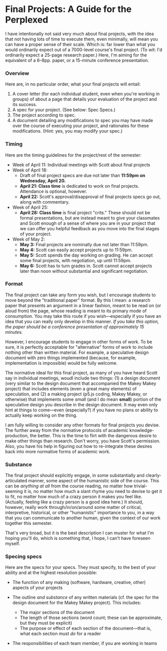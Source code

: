 # Final Projects: A Guide for the Perplexed

I have intentionally not said very much about final projects, with the idea that not having lots of time to execute them, even minimally, will mean you can have a proper sense of their scale. Which is: far lower than what you would ordinarily expect out of a 7000-level course's final project. (To wit: I'd ordinarily expect a 25-page research paper.) Here, I'm aiming for the equivalent of a 6–8pp. paper, or a 15-minute conference presentation.

### Overview
Here are, in no particular order, what your final projects will entail:

1. A cover letter (for each individual student, even when you're working in groups) of about a page that details your evaluation of the project and its success.
2. A spec for your project. (See below: Spec Specs.)
3. The project according to spec.
4. A document detailing any modifications to spec you may have made over the course of executing your project, and rationales for these modifications. (Hint: yes, you may modify your spec.)

### Timing
Here are the timing guidelines for the project/rest of the semester:
* Week of April 11: Individual meetings with Scott about final projects
* Week of April 18:
  * Draft of final project specs are due not later than **11:59pm on Wednesday, April 20.**
  * **April 21: Class time** is dedicated to work on final projects. Attendance is optional, however.
  * **April 22:** Scott's approval/disapproval of final projects specs go out, along with commentary.
* Week of April 25:
  * **April 28: Class time** is final project "crits." These should not be formal presentations, but are instead meant to give your classmates and Scott enough of a sense of where you are in your project that we can offer you helpful feedback as you move into the final stages of your project.
* Week of May 2:
  * **May 3:** Final projects are nominally due not later than 11:59pm.
  * **May 4:** Scott can easily accept projects up to 11:59pm.
  * **May 5:** Scott spends the day working on grading. He can accept some final projects, with negotiation, up until 11:59pm.
  * **May 6:** Scott has to turn grades in. Scott cannot accept projects later than noon without substantial and significant negotiation.

### Format
The final project can take any form you wish, but I encourage students to move beyond the "traditional paper" format. By this I mean: a research paper that presents an argument in a linear fashion, meant to be read on (or aloud from) the page, whose reading is meant to its primary mode of consumption. You may take this route if you wish—especially if you have an idea that you can really only develop in this manner. *If you take this option, the paper should be a conference presentation of approximately 15 minutes.*

However, I encourage students to engage in other forms of work. To be sure, it is perfectly acceptable for "alternative" forms of work to include nothing other than written material. For example, a speculative design document with zero things implemented (because, for example, implementation is impossible) would be fully welcome.

The normative ideal for this final project, as many of you have heard Scott say in individual meetings, woudl include two things: (1) a design document (very similar to the design document that accompanied the Makey Makey project) that includes elements (even a great many elements) of speculation, and (2) a making project (p5.js coding, Makey Makey, or otherwise) that implements some *small* (and I do mean **small**) portion of the speculative design you describe in the design document. It may even only hint at things to come—even (especially?) if you have no plans or ability to actually keep working on the thing.

I am fully willing to consider any other formats for final projects you devise. The further away from the normative protocols of academic knowledge-production, the better. This is the time to flirt with the dangerous desire to make other things than research. Don't worry, you have Scott's permission. Also, you have his help in figuring out how to re-integrate these desires back into more normative forms of academic work.

### Substance
The final project should explicitly engage, in some substantially and clearly-articulated manner, some aspect of the humanistic side of the course. This can be *anything at all* from the course reading, no matter how trivial-seeming it is, no matter how much a slant rhyme you need to devise to get it to fit, no matter how much of a crazy person it makes you feel like. (Actually, feeling like a crazy person is a good idea here.) It should, however, really work through/in/on/around some matter of critical, interpretive, historical, or other "humanistic" importance to you, in a way that you can communicate to another human, given the context of our work together this semester.

That's very broad, but it is the best description I can muster for what I'm hoping you'll do, which is something that, I hope, I can't have foreseen myself.

### Specing specs
Here are the specs for your specs. They must specify, to the best of your ability and at the highest resolution possible:

* The function of any making (software, hardware, creative, other) aspects of your projects

* The outline *and substance* of any written materials (cf. the spec for the design document for the Makey Makey project). This includes:
  * The major sections of the document
  * The length of those sections (word count; these can be approximate, but they must be explicit)
  * The purpose or effect of each section of the document—that is, what each section must *do* for a reader
  
* The responsibilities of each team member, if you are working in teams
